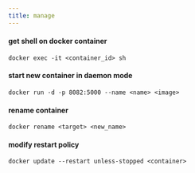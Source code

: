 ```yaml
---
title: manage
---
```


#### get shell on docker container
    docker exec -it <container_id> sh

#### start new container in daemon mode
    docker run -d -p 8082:5000 --name <name> <image>

#### rename container
    docker rename <target> <new_name>

#### modify restart policy
    docker update --restart unless-stopped <container>

